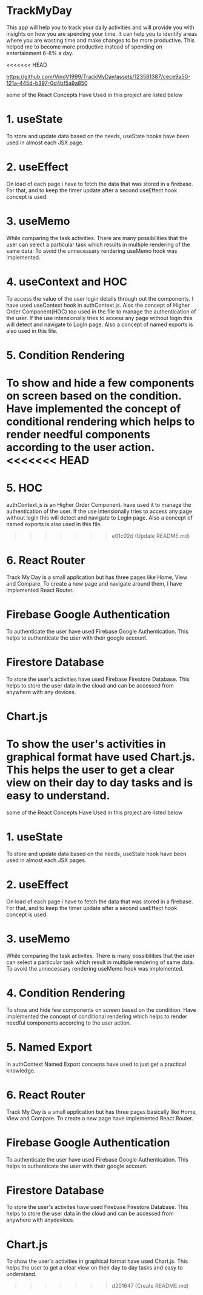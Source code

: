 # TrackMyDay
This app will help you to track your daily activities and will provide you with insights on how you are spending your time. It can help you to identify areas where you are wasting time and make changes to be more productive. This helped me to become more productive instead of spending on entertainment 6-8% a day.

<<<<<<< HEAD


https://github.com/VinoV1999/TrackMyDay/assets/123581387/cece9a50-121a-445d-b397-0d4bf5a9a850


some of the React Concepts Have Used in this project are listed below
# 1. useState
To store and update data based on the needs, useState hooks have been used in almost each JSX page.
# 2. useEffect
On load of each page i have to fetch the data that was stored in a firebase. For that, and to keep the timer update after a second useEffect hook concept is used.
# 3. useMemo
While comparing the task activities. There are many possibilities that the user can select a particular task which results in multiple rendering of the same data. To avoid the unnecessary rendering useMemo hook was implemented.
# 4. useContext and  HOC
To access the value of the user login details through out the components. I have used useContext hook in authContext.js. Also the concept of Higher Order Component(HOC) too used in the file to manage the authentication of the user. If the use intensionally tries to access any page without login this will detect and navigate to LogIn page. Also a concept of named exports is also used in this file.
# 5. Condition Rendering 
To show and hide a few components on screen based on the condition. Have implemented the concept of conditional rendering which helps to render needful components according to the user action.
<<<<<<< HEAD
=======
# 5. HOC 
authContext.js is an Higher Order Component. have used it to manage the authentication of the user. If the use intensionally tries to access any page without login this will detect and navigate to LogIn page. Also a concept of named exports is also used in this file.
>>>>>>> e01c02d (Update README.md)
# 6. React Router
Track My Day is a small application but has three pages like Home, View and Compare. To create a new page and navigate around them, I have implemented React Router.



# Firebase Google Authentication
To authenticate the user have used Firebase Google Authentication. This helps to authenticate the user with their google account.
# Firestore Database
To store the user's activities have used Firebase Firestore Database. This helps to store the user data in the cloud and can be accessed from anywhere with any devices.

# Chart.js
To show the user's activities in graphical format have used Chart.js. This helps the user to get a clear view on their day to day tasks and is easy to understand.
=======
some of the React Concepts Have Used in this project are listed below
# 1. useState
To store and update data based on the needs, useState hook have been used in almost each JSX pages. 
# 2. useEffect
On load of each page i have to fetch the data that was stored in a firebase. For that, and to keep the timer update after a second useEffect hook concept is used.
# 3. useMemo
While comparing the task activites. There is many possibilities that the user can select a particular task which result in multiple rendering of same data. To avoid the unnecessary rendering useMemo hook was implemented.
 
# 4. Condition Rendering 
To show and hide few components on screen based on the condiition. Have implemented the concept of conditional rendering which helps to render needful components according to the user action.

# 5. Named Export
In authContext Named Export concepts have used to just get a practical knowledge.

# 6. React Router
Track My Day is a small application but has three pages basically like Home, View and Compare. To create a new page have implemented React Router.

# Firebase Google Authentication
To authenticate the user have used Firebase Google Authentication. This helps to authenticate the user with their google account.

# Firestore Database
To store the user's activites have used Firebase Firestore Database. This helps to store the user data in the cloud and can be accessed from anywhere with anydevices.

# Chart.js
To show the user's activities in graphical format have used Chart.js. This helps the user to get a clear view on their day to day tasks and easy to understand.
>>>>>>> d201647 (Create README.md)
